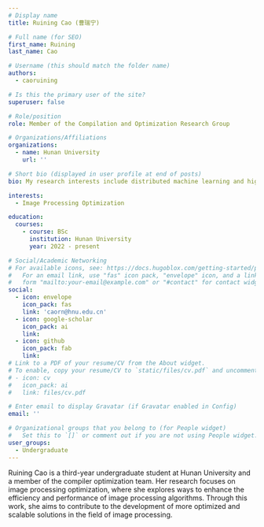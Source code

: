 ```yaml
---
# Display name
title: Ruining Cao (曹瑞宁)

# Full name (for SEO)
first_name: Ruining
last_name: Cao

# Username (this should match the folder name)
authors:
  - caoruining

# Is this the primary user of the site?
superuser: false

# Role/position
role: Member of the Compilation and Optimization Research Group

# Organizations/Affiliations
organizations:
  - name: Hunan University
    url: ''

# Short bio (displayed in user profile at end of posts)
bio: My research interests include distributed machine learning and high-performance code optimization.

interests:
  - Image Processing Optimization

education:
  courses:
    - course: BSc
      institution: Hunan University
      year: 2022 - present

# Social/Academic Networking
# For available icons, see: https://docs.hugoblox.com/getting-started/page-builder/#icons
#   For an email link, use "fas" icon pack, "envelope" icon, and a link in the
#   form "mailto:your-email@example.com" or "#contact" for contact widget.
social:
  - icon: envelope
    icon_pack: fas
    link: 'caorn@hnu.edu.cn'
  - icon: google-scholar
    icon_pack: ai
    link: 
  - icon: github
    icon_pack: fab
    link: 
# Link to a PDF of your resume/CV from the About widget.
# To enable, copy your resume/CV to `static/files/cv.pdf` and uncomment the lines below.
# - icon: cv
#   icon_pack: ai
#   link: files/cv.pdf

# Enter email to display Gravatar (if Gravatar enabled in Config)
email: ''

# Organizational groups that you belong to (for People widget)
#   Set this to `[]` or comment out if you are not using People widget.
user_groups:
  - Undergraduate
---
```


Ruining Cao is a third-year undergraduate student at Hunan University and a member of the compiler optimization team. Her research focuses on image processing optimization, where she explores ways to enhance the efficiency and performance of image processing algorithms. Through this work, she aims to contribute to the development of more optimized and scalable solutions in the field of image processing.

